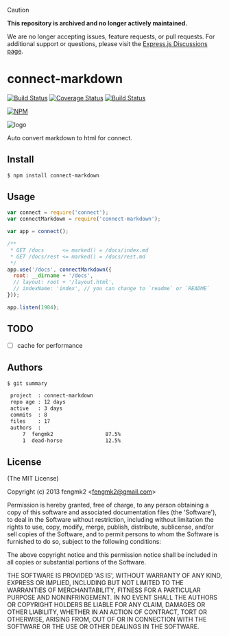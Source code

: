 > [!CAUTION]
> **This repository is archived and no longer actively maintained.**
>
> We are no longer accepting issues, feature requests, or pull requests.
> For additional support or questions, please visit the [Express.js Discussions page](https://github.com/expressjs/express/discussions).

connect-markdown
=======

[![Build Status](https://secure.travis-ci.org/fengmk2/connect-markdown.png)](http://travis-ci.org/fengmk2/connect-markdown) [![Coverage Status](https://coveralls.io/repos/fengmk2/connect-markdown/badge.png)](https://coveralls.io/r/fengmk2/connect-markdown) [![Build Status](https://drone.io/github.com/fengmk2/connect-markdown/status.png)](https://drone.io/github.com/fengmk2/connect-markdown/latest)

[![NPM](https://nodei.co/npm/connect-markdown.png?downloads=true&stars=true)](https://nodei.co/npm/connect-markdown/)

![logo](https://raw.github.com/fengmk2/connect-markdown/master/logo.png)

Auto convert markdown to html for connect.

## Install

```bash
$ npm install connect-markdown
```

## Usage

```js
var connect = require('connect');
var connectMarkdown = require('connect-markdown');

var app = connect();

/**
 * GET /docs      <= marked() = /docs/index.md
 * GET /docs/rest <= marked() = /docs/rest.md
 */
app.use('/docs', connectMarkdown({
  root: __dirname + '/docs',
  // layout: root + '/layout.html',
  // indexName: 'index', // you can change to `readme` or `README`
}));

app.listen(1984);
```

## TODO

* [ ] cache for performance

## Authors

```bash
$ git summary

 project  : connect-markdown
 repo age : 12 days
 active   : 3 days
 commits  : 8
 files    : 17
 authors  :
     7  fengmk2                 87.5%
     1  dead-horse              12.5%
```

## License

(The MIT License)

Copyright (c) 2013 fengmk2 &lt;fengmk2@gmail.com&gt;

Permission is hereby granted, free of charge, to any person obtaining
a copy of this software and associated documentation files (the
'Software'), to deal in the Software without restriction, including
without limitation the rights to use, copy, modify, merge, publish,
distribute, sublicense, and/or sell copies of the Software, and to
permit persons to whom the Software is furnished to do so, subject to
the following conditions:

The above copyright notice and this permission notice shall be
included in all copies or substantial portions of the Software.

THE SOFTWARE IS PROVIDED 'AS IS', WITHOUT WARRANTY OF ANY KIND,
EXPRESS OR IMPLIED, INCLUDING BUT NOT LIMITED TO THE WARRANTIES OF
MERCHANTABILITY, FITNESS FOR A PARTICULAR PURPOSE AND NONINFRINGEMENT.
IN NO EVENT SHALL THE AUTHORS OR COPYRIGHT HOLDERS BE LIABLE FOR ANY
CLAIM, DAMAGES OR OTHER LIABILITY, WHETHER IN AN ACTION OF CONTRACT,
TORT OR OTHERWISE, ARISING FROM, OUT OF OR IN CONNECTION WITH THE
SOFTWARE OR THE USE OR OTHER DEALINGS IN THE SOFTWARE.
